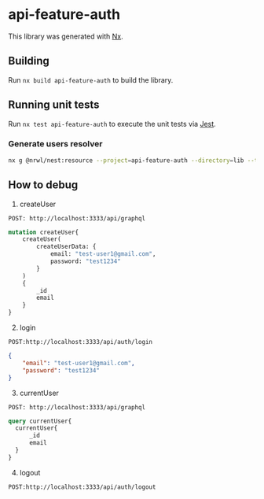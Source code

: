 # api-feature-auth

This library was generated with [Nx](https://nx.dev).

## Building

Run `nx build api-feature-auth` to build the library.

## Running unit tests

Run `nx test api-feature-auth` to execute the unit tests via [Jest](https://jestjs.io).

### Generate users resolver

```bash
nx g @nrwl/nest:resource --project=api-feature-auth --directory=lib --type="graphql-code-first" --crud --name users
```

## How to debug

1. createUser  

`POST: http://localhost:3333/api/graphql`  

```graphql
mutation createUser{
    createUser(
        createUserData: {
            email: "test-user1@gmail.com",
            password: "test1234"
        }
    )
    {
        _id
        email
    }
}
```

2. login

`POST:http://localhost:3333/api/auth/login`

```json
{
    "email": "test-user1@gmail.com",
    "password": "test1234"
}
```

3. currentUser

`POST: http://localhost:3333/api/graphql`  

```graphql
query currentUser{
  currentUser{
      _id
      email
  }
}
```

4. logout

`POST:http://localhost:3333/api/auth/logout`  
